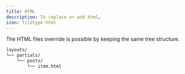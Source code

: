 ```yaml
---
title: HTML
description: To replace or add html…
icon: filetype-html
---
```


The HTML files override is possible by keeping the same tree structure.

```txt
layouts/
└── partials/
    └── posts/
        └── item.html
```